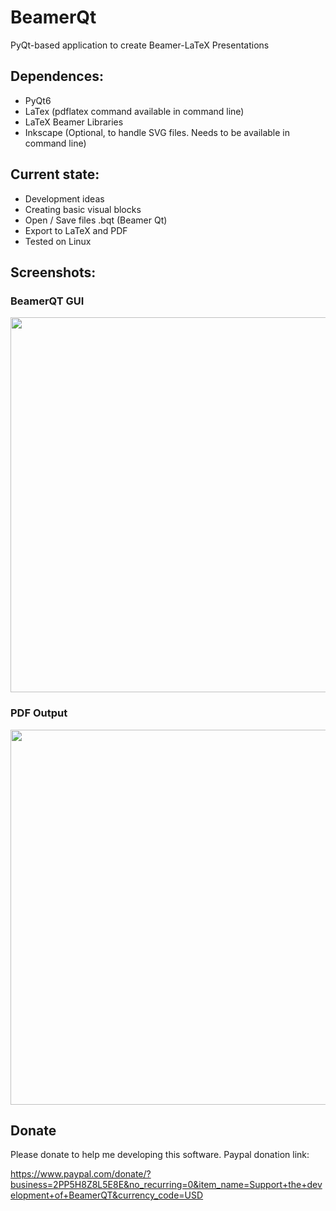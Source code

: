 # BeamerQt
PyQt-based application to create Beamer-LaTeX Presentations

## Dependences:
- PyQt6
- LaTex (pdflatex command available in command line)
- LaTeX Beamer Libraries
- Inkscape (Optional, to handle SVG files. Needs to be available in command line)


## Current state:
- Development ideas
- Creating basic visual blocks
- Open / Save files .bqt (Beamer Qt)
- Export to LaTeX and PDF
- Tested on Linux

## Screenshots:
### BeamerQT GUI
<img src="https://github.com/user-attachments/assets/cf332d4e-9962-4251-9619-67e146af9851" width="600">

### PDF Output
<img src="https://github.com/user-attachments/assets/be7b2e0c-20a4-41f0-b09d-93131973c4d4" width="600">


## Donate
Please donate to help me developing this software. Paypal donation link:

https://www.paypal.com/donate/?business=2PP5H8Z8L5E8E&no_recurring=0&item_name=Support+the+development+of+BeamerQT&currency_code=USD
